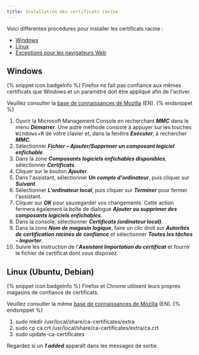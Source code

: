 ```yaml
---
title: Installation des certificats racine
---
```

Voici différentes procédures pour installer les certificats racine : 

* <a href="#windows">Windows</a>
* <a href="#linux">Linux</a>
* <a href="#exception">Exceptions pour les navigateurs Web</a>

## Windows 
<a name="windows"></a>

{% snippet icon.badgeInfo %}
Firefox ne fait pas confiance aux mêmes certificats que Windows et un paramètre doit être appliqué afin de l'activer.  

Veuillez consulter la [base de connaissances de Mozilla](https://support.mozilla.org/en-US/kb/setting-certificate-authorities-firefox) (EN). 
{% endsnippet %}  

1. Ouvrir la Microsoft Management Console en recherchant ***MMC*** dans le menu ***Démarrer***. Une autre méthode consiste à appuyer sur les touches <kbd>Windows</kbd>+<kbd>R</kbd> de votre clavier et, dans la fenêtre ***Exécuter***, à rechercher ***MMC***. 
1. Sélectionner ***Fichier – Ajouter/Supprimer un composant logiciel enfichable***. 
1. Dans la zone ***Composants logiciels enfichables disponibles***, sélectionner ***Certificats***. 
1. Cliquer sur le bouton ***Ajouter***. 
1. Dans l'assistant, sélectionner ***Un compte d'ordinateur***, puis cliquer sur ***Suivant***. 
1. Sélectionner ***L'ordinateur local***, puis cliquer sur ***Terminer*** pour fermer l'assistant. 
1. Cliquer sur ***OK*** pour sauvegarder vos changements. Cette action fermera également la boîte de dialogue ***Ajouter ou supprimer des composants logiciels enfichables***. 
1. Dans la console, sélectionner ***Certificats (ordinateur local)***. 
1. Dans la zone ***Nom de magasin logique***, faire un clic droit sur ***Autorités de certification racines de confiance*** et sélectionner ***Toutes les tâches – Importer***. 
1. Suivre les instruction de l'***Assistant Importation du certificat*** et fournir le fichier de certificat dont vous disposez. 

## Linux (Ubuntu, Debian) 
<a name="linux"></a>

{% snippet icon.badgeInfo %}
Firefox et Chrome utilisent leurs propres magasins de confiance de certificats.  

Veuillez consulter la même [base de connaissances de Mozilla](https://support.mozilla.org/en-US/kb/setting-certificate-authorities-firefox) (EN). 
{% endsnippet %}  

1. sudo mkdir /usr/local/share/ca-certificates/extra 
1. sudo cp ca.crt /usr/local/share/ca-certificates/extra/ca.crt 
1. sudo update-ca-certificates  

Regardez si un ***1 added*** apparaît dans les messages de sortie. 
